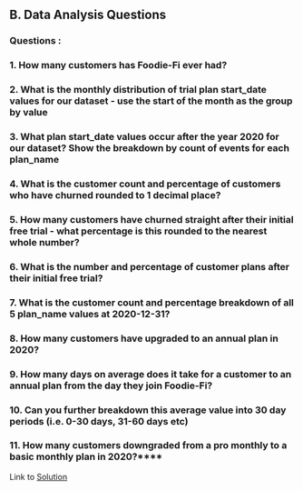 ## B. Data Analysis Questions

### Questions : 

### 1. How many customers has Foodie-Fi ever had?
### 2. What is the monthly distribution of trial plan start_date values for our dataset - use the start of the month as the group by value
### 3. What plan start_date values occur after the year 2020 for our dataset? Show the breakdown by count of events for each plan_name
### 4. What is the customer count and percentage of customers who have churned rounded to 1 decimal place?
### 5. How many customers have churned straight after their initial free trial - what percentage is this rounded to the nearest whole number?
### 6. What is the number and percentage of customer plans after their initial free trial?
### 7. What is the customer count and percentage breakdown of all 5 plan_name values at 2020-12-31?
### 8. How many customers have upgraded to an annual plan in 2020?
### 9. How many days on average does it take for a customer to an annual plan from the day they join Foodie-Fi?
### 10. Can you further breakdown this average value into 30 day periods (i.e. 0-30 days, 31-60 days etc)
### 11. How many customers downgraded from a pro monthly to a basic monthly plan in 2020?****


Link to [Solution](https://github.com/SaibalPatraDS/PostgreSQL/blob/main/foodie%20fi/B.%20Data%20Analysis%20Questions/B.%20Data%20Analysis%20Questions.sql)
